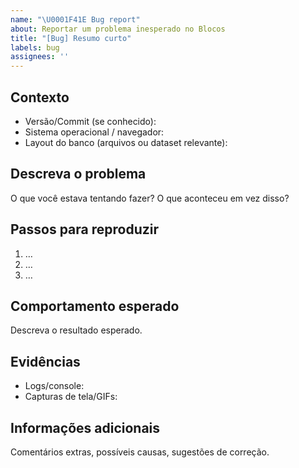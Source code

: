 ```yaml
---
name: "\U0001F41E Bug report"
about: Reportar um problema inesperado no Blocos
title: "[Bug] Resumo curto"
labels: bug
assignees: ''
---
```


## Contexto

- Versão/Commit (se conhecido):
- Sistema operacional / navegador:
- Layout do banco (arquivos ou dataset relevante):

## Descreva o problema

O que você estava tentando fazer? O que aconteceu em vez disso?

## Passos para reproduzir

1. …
2. …
3. …

## Comportamento esperado

Descreva o resultado esperado.

## Evidências

- Logs/console: <!-- cole aqui mensagens relevantes -->
- Capturas de tela/GIFs: <!-- arraste e solte -->

## Informações adicionais

Comentários extras, possíveis causas, sugestões de correção.
